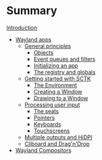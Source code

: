 # Summary

[Introduction](./intro.md)

- [Wayland apps](./client/intro.md)
  - [General principles](./client/general/intro.md)
    - [Objects](./client/general/objects.md)
    - [Event queues and filters](./client/general/event_queues.md)
    - [Initializing an app](./client/general/initializing.md)
    - [The registry and globals](./client/general/registry.md)
  - [Getting started with SCTK]()
    - [The Environment]()
    - [Creating a Window]()
    - [Drawing to a Window]()
  - [Processing user input]()
    - [The seats]()
    - [Pointers]()
    - [Keyboards]()
    - [Touchscreens]()
  - [Multiple outputs and HiDPI]()
  - [Cliboard and Drag'n'Drop]()
- [Wayland Compositors](./server/intro.md)